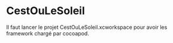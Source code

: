 CestOuLeSoleil
==============

Il faut lancer le projet CestOuLeSoleil.xcworkspace pour avoir les framework chargé par cocoapod.
